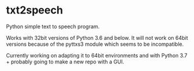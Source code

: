 # txt2speech
Python simple text to speech program.

Works with 32bit versions of Python 3.6 and below. 
It will not work on 64bit versions because of the pyttxs3 module which seems to be incompatible. 

Currently working on adapting it to 64bit environments and with Python 3.7 + probably going to make a new repo with a GUI.
